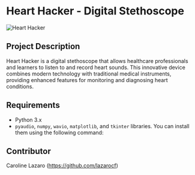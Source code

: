 # Heart Hacker - Digital Stethoscope

![Heart Hacker](heart-hacker.jpg)

## Project Description

Heart Hacker is a digital stethoscope that allows healthcare professionals and learners to listen to and record heart sounds. This innovative device combines modern technology with traditional medical instruments, providing enhanced features for monitoring and diagnosing heart conditions.

## Requirements

- Python 3.x
- `pyaudio`, `numpy`, `wavio`, `matplotlib`, and `tkinter` libraries. You can install them using the following command:

## Contributor
Caroline Lazaro (https://github.com/lazarocf)

